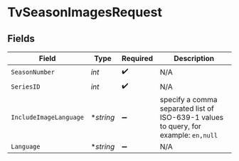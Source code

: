 # TvSeasonImagesRequest


## Fields

| Field                                                                               | Type                                                                                | Required                                                                            | Description                                                                         |
| ----------------------------------------------------------------------------------- | ----------------------------------------------------------------------------------- | ----------------------------------------------------------------------------------- | ----------------------------------------------------------------------------------- |
| `SeasonNumber`                                                                      | *int*                                                                               | :heavy_check_mark:                                                                  | N/A                                                                                 |
| `SeriesID`                                                                          | *int*                                                                               | :heavy_check_mark:                                                                  | N/A                                                                                 |
| `IncludeImageLanguage`                                                              | **string*                                                                           | :heavy_minus_sign:                                                                  | specify a comma separated list of ISO-639-1 values to query, for example: `en,null` |
| `Language`                                                                          | **string*                                                                           | :heavy_minus_sign:                                                                  | N/A                                                                                 |